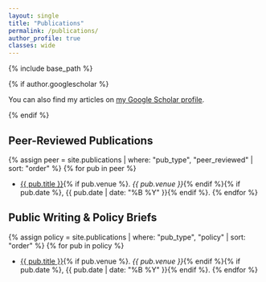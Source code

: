 ```yaml
---
layout: single
title: "Publications"
permalink: /publications/
author_profile: true
classes: wide
---
```


{% include base_path %}

{% if author.googlescholar %}
<p>You can also find my articles on <u><a href="{{ author.googlescholar }}" target="_blank" rel="noopener">my Google Scholar profile</a></u>.</p>
{% endif %}

## Peer-Reviewed Publications

{% assign peer = site.publications | where: "pub_type", "peer_reviewed" | sort: "order" %}
{% for pub in peer %}
- <a href="{{ pub.link | default: pub.paperurl }}" target="_blank" rel="noopener">{{ pub.title }}</a>{% if pub.venue %}. <em>{{ pub.venue }}</em>{% endif %}{% if pub.date %}, {{ pub.date | date: "%B %Y" }}{% endif %}.
{% endfor %}

## Public Writing & Policy Briefs

{% assign policy = site.publications | where: "pub_type", "policy" | sort: "order" %}
{% for pub in policy %}
- <a href="{{ pub.link | default: pub.paperurl }}" target="_blank" rel="noopener">{{ pub.title }}</a>{% if pub.venue %}. <em>{{ pub.venue }}</em>{% endif %}{% if pub.date %}, {{ pub.date | date: "%B %Y" }}{% endif %}.
{% endfor %}